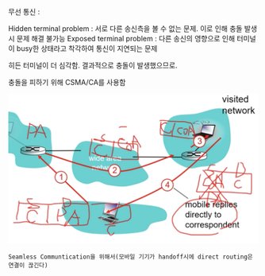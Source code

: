 무선 통신 : 

Hidden terminal problem : 서로 다른 송신측을 볼 수 없는 문제. 이로 인해 충돌 발생 시 문제 해결 불가능
Exposed terminal problem : 다른 송신의 영향으로 인해 터미널이 busy한 상태라고 착각하여 통신이 지연되는 문제

히든 터미널이 더 심각함. 결과적으로 충돌이 발생했으므로.

충돌을 피하기 위해 CSMA/CA를 사용함

<img src = "image/indirectrouting.png">

    Seamless Communtication을 위해서(모바일 기기가 handoff시에 direct routing은 연결이 끊긴다)

